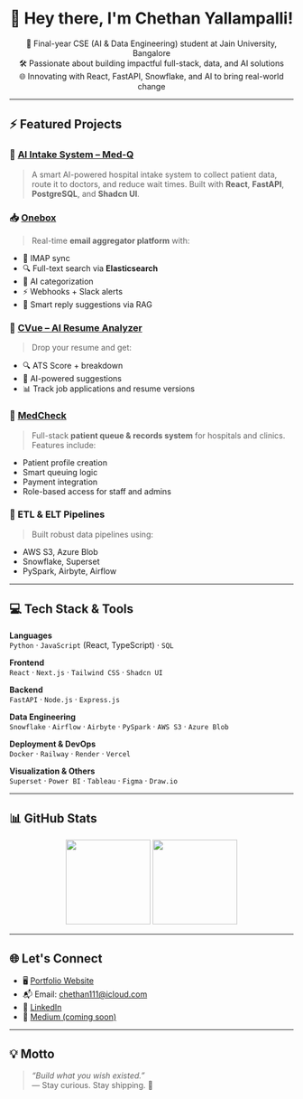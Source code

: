 <h1 align="center">👋 Hey there, I'm Chethan Yallampalli!</h1>

<p align="center">
  🚀 Final-year CSE (AI & Data Engineering) student at Jain University, Bangalore  
  <br>
  🛠 Passionate about building impactful full-stack, data, and AI solutions  
  <br>
  🌐 Innovating with React, FastAPI, Snowflake, and AI to bring real-world change  
</p>

---

## ⚡ Featured Projects

### 🧠 [AI Intake System – Med-Q](https://www.linkedin.com/posts/chethanyallampalli_medcheck-healthtech-react-activity-7210926122371809280-R9Ez/)
> A smart AI-powered hospital intake system to collect patient data, route it to doctors, and reduce wait times. Built with **React**, **FastAPI**, **PostgreSQL**, and **Shadcn UI**.

### 📥 [Onebox](https://github.com/chethan1n1/onebox)
> Real-time **email aggregator platform** with:
- 📩 IMAP sync
- 🔍 Full-text search via **Elasticsearch**
- 🧠 AI categorization
- ⚡ Webhooks + Slack alerts
- 💬 Smart reply suggestions via RAG

### 📄 [CVue – AI Resume Analyzer](https://github.com/chethan1n1/cvue)
> Drop your resume and get:
- 🔍 ATS Score + breakdown
- 🧠 AI-powered suggestions
- 📊 Track job applications and resume versions

### 🏥 [MedCheck](https://www.linkedin.com/posts/chethanyallampalli_medcheck-healthtech-react-activity-7210926122371809280-R9Ez/)
> Full-stack **patient queue & records system** for hospitals and clinics. Features include:
- Patient profile creation
- Smart queuing logic
- Payment integration
- Role-based access for staff and admins

### 🔄 ETL & ELT Pipelines
> Built robust data pipelines using:
- AWS S3, Azure Blob
- Snowflake, Superset
- PySpark, Airbyte, Airflow

---

## 💻 Tech Stack & Tools

**Languages**  
`Python` · `JavaScript` (React, TypeScript) · `SQL`

**Frontend**  
`React` · `Next.js` · `Tailwind CSS` · `Shadcn UI`

**Backend**  
`FastAPI` · `Node.js` · `Express.js`

**Data Engineering**  
`Snowflake` · `Airflow` · `Airbyte` · `PySpark` · `AWS S3` · `Azure Blob`

**Deployment & DevOps**  
`Docker` · `Railway` · `Render` · `Vercel`

**Visualization & Others**  
`Superset` · `Power BI` · `Tableau` · `Figma` · `Draw.io`

---

## 📊 GitHub Stats

<p align="center">
  <img src="https://github-readme-stats.vercel.app/api?username=chethan1n1&show_icons=true&theme=radical" height="150"/> 
  <img src="https://github-readme-stats.vercel.app/api/top-langs/?username=chethan1n1&layout=compact&theme=radical" height="150"/>
</p>

---

## 🌐 Let's Connect

- 🖥️ [Portfolio Website](https://www.chethanyallampalli.site)
- 📬 Email: chethan111@icloud.com
- 💼 [LinkedIn](https://www.linkedin.com/in/chethanyallampalli)
- 🧠 [Medium (coming soon)](https://medium.com/@chethan1n1)

---

## 💡 Motto

> *“Build what you wish existed.”*  
> — Stay curious. Stay shipping. 🚀
